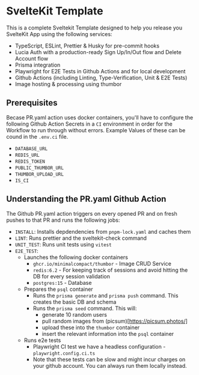 # SvelteKit Template

This is a complete Sveltekit Template designed to help you release you SvelteKit App using the following services:

- TypeScript, ESLint, Prettier & Husky for pre-commit hooks
- Lucia Auth with a production-ready Sign Up/In/Out flow and Delete Account flow
- Prisma integration
- Playwright for E2E Tests in Github Actions and for local development
- Github Actions (including Linting, Type-Verification, Unit & E2E Tests)
- Image hosting & processing using thumbor

## Prerequisites

Becase PR.yaml action uses docker containers, you'll have to configure the following Github Action Secrets in a `CI` environment in order for the Workflow to run through without errors. Example Values of these can be cound in the `.env.ci` file.

- `DATABASE_URL`
- `REDIS_URL`
- `REDIS_TOKEN`
- `PUBLIC_THUMBOR_URL`
- `THUMBOR_UPLOAD_URL`
- `IS_CI`

## Understanding the PR.yaml Github Action

The Github PR.yaml action triggers on every opened PR and on fresh pushes to that PR and runs the following jobs:

- `INSTALL`: Installs depdendencies from `pnpm-lock.yaml` and caches them
- `LINT`: Runs prettier and the sveltekit-check command
- `UNIT_TEST`: Runs unit tests using `vitest`
- `E2E_TEST`:
  - Launches the following docker containers
    - `ghcr.io/minimalcompact/thumbor` - Image CRUD Service
    - `redis:6.2` - For keeping track of sessions and avoid hitting the DB for every session validation
    - `postgres:15` - Database
  - Prepares the `psql` container
    - Runs the `prisma generate` and `prisma push` command. This creates the basic DB and schema
    - Runs the `prisma seed` command. This will:
      - generate 10 random users
      - pull random images from (picsum)[https://picsum.photos/]
      - upload these into the `thumbor` container
      - insert the relevant information into the `psql` container
  - Runs e2e tests
    - Playwright CI test we have a headless configuration - `playwright.config.ci.ts`
    - Note that these tests can be slow and might incur charges on your github account. You can always run them locally instead.
